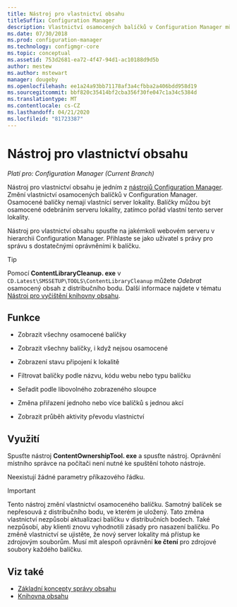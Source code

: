 ```yaml
---
title: Nástroj pro vlastnictví obsahu
titleSuffix: Configuration Manager
description: Vlastnictví osamocených balíčků v Configuration Manager můžete změnit pomocí nástroje pro vlastnictví obsahu.
ms.date: 07/30/2018
ms.prod: configuration-manager
ms.technology: configmgr-core
ms.topic: conceptual
ms.assetid: 753d2681-ea72-4f47-94d1-ac10188d9d5b
author: mestew
ms.author: mstewart
manager: dougeby
ms.openlocfilehash: ee1a24a93bb71178af3a4cfbba2a406bdd958d19
ms.sourcegitcommit: bbf820c35414bf2cba356f30fe047c1a34c5384d
ms.translationtype: MT
ms.contentlocale: cs-CZ
ms.lasthandoff: 04/21/2020
ms.locfileid: "81723387"
---
```

# <a name="content-ownership-tool"></a>Nástroj pro vlastnictví obsahu

*Platí pro: Configuration Manager (Current Branch)*

Nástroj pro vlastnictví obsahu je jedním z [nástrojů Configuration Manager](tools.md). Změní vlastnictví osamocených balíčků v Configuration Manager. Osamocené balíčky nemají vlastnící server lokality. Balíčky můžou být osamocené odebráním serveru lokality, zatímco pořád vlastní tento server lokality.

Nástroj pro vlastnictví obsahu spusťte na jakémkoli webovém serveru v hierarchii Configuration Manager. Přihlaste se jako uživatel s právy pro správu s dostatečnými oprávněními k balíčku.  

> [!Tip]  
> Pomocí **ContentLibraryCleanup. exe** v `CD.Latest\SMSSETUP\TOOLS\ContentLibraryCleanup` můžete *Odebrat* osamocený obsah z distribučního bodu. Další informace najdete v tématu [Nástroj pro vyčištění knihovny obsahu](../plan-design/hierarchy/content-library-cleanup-tool.md).  



## <a name="features"></a>Funkce

- Zobrazit všechny osamocené balíčky  

- Zobrazit všechny balíčky, i když nejsou osamocené  

- Zobrazení stavu připojení k lokalitě  

- Filtrovat balíčky podle názvu, kódu webu nebo typu balíčku  

- Seřadit podle libovolného zobrazeného sloupce  

- Změna přiřazení jednoho nebo více balíčků s jednou akcí  

- Zobrazit průběh aktivity převodu vlastnictví  



## <a name="usage"></a>Využití

Spusťte nástroj **ContentOwnershipTool. exe** a spusťte nástroj. Oprávnění místního správce na počítači není nutné ke spuštění tohoto nástroje.

Neexistují žádné parametry příkazového řádku.

> [!Important]   
> Tento nástroj změní vlastnictví osamoceného balíčku. Samotný balíček se nepřesouvá z distribučního bodu, ve kterém je uložený. Tato změna vlastnictví nezpůsobí aktualizaci balíčku v distribučních bodech. Také nezpůsobí, aby klienti znovu vyhodnotili zásady pro nasazení balíčku. Po změně vlastnictví se ujistěte, že nový server lokality má přístup ke zdrojovým souborům. Musí mít alespoň oprávnění **ke čtení** pro zdrojové soubory každého balíčku. 



## <a name="see-also"></a>Viz také

- [Základní koncepty správy obsahu](../plan-design/hierarchy/fundamental-concepts-for-content-management.md)
- [Knihovna obsahu](../plan-design/hierarchy/the-content-library.md)
